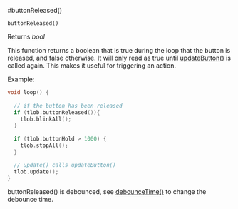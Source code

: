 #buttonReleased()

`buttonReleased()`

Returns *bool*

This function returns a boolean that is true during the loop that the button is released, and false otherwise. It will only read as true until [updateButton()](updateButton) is called again. This makes it useful for triggering an action.

Example:

```cpp
void loop() {
  
  // if the button has been released
  if (tlob.buttonReleased()){
    tlob.blinkAll();
  }
  
  if (tlob.buttonHold > 1000) {
    tlob.stopAll();
  }

  // update() calls updateButton()
  tlob.update();
}
```

buttonReleased() is debounced, see [debounceTime()](debounceTime) to change the debounce time.